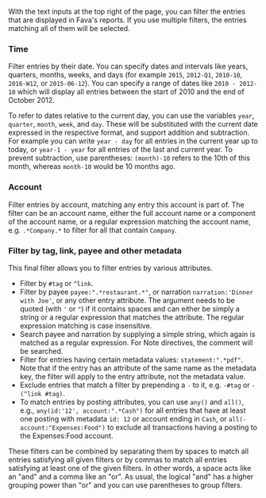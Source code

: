 With the text inputs at the top right of the page, you can filter the entries
that are displayed in Fava's reports. If you use multiple filters, the entries
matching all of them will be selected.

### Time

Filter entries by their date. You can specify dates and intervals like years,
quarters, months, weeks, and days (for example `2015`, `2012-Q1`, `2010-10`,
`2016-W12`, or `2015-06-12`). You can specify a range of dates like
`2010 - 2012-10` which will display all entries between the start of 2010 and
the end of October 2012.

To refer to dates relative to the current day, you can use the variables
`year`, `quarter`, `month`, `week`, and `day`. These will be substituted with
the current date expressed in the respective format, and support addition and
subtraction. For example you can write `year - day` for all entries in the
current year up to today, or `year-1 - year` for all entries of the last and
current year. To prevent subtraction, use parentheses: `(month)-10` refers to
the 10th of this month, whereas `month-10` would be 10 months ago.

### Account

Filter entries by account, matching any entry this account is part of. The
filter can be an account name, either the full account name or a component of
the account name, or a regular expression matching the account name, e.g.
`.*Company.*` to filter for all that contain `Company`.

### Filter by tag, link, payee and other metadata

This final filter allows you to filter entries by various attributes.

-   Filter by `#tag` or `^link`.
-   Filter by payee `payee:".*restaurant.*"`, or narration `narration:'Dinner with Joe'`,
    or any other entry attribute. The argument needs to be quoted (with `'` or
    `"`) if it contains spaces and can either be simply a string or a regular
    expression that matches the attribute. The regular expression matching is
    case insensitive.
-   Search payee and narration by supplying a simple string, which again is
    matched as a regular expression. For Note directives, the comment will be
    searched.
-   Filter for entries having certain metadata values: `statement:".*pdf"`. Note
    that if the entry has an attribute of the same name as the metadata key, the
    filter will apply to the entry attribute, not the metadata value.
-   Exclude entries that match a filter by prepending a `-` to it, e.g. `-#tag`
    or `-(^link #tag)`.
-   To match entries by posting attributes, you can use `any()` and `all()`,
    e.g., `any(id:'12', account:".*Cash")` for all entries that have at least one
    posting with metadata `id: 12` or account ending in `Cash`, or
    `all(-account:"Expenses:Food")` to exclude all transactions having a posting
    to the Expenses:Food account.

These filters can be combined by separating them by spaces to match all entries
satisfying all given filters or by commas to match all entries satisfying at
least one of the given filters. In other words, a space acts like an "and" and
a comma like an "or". As usual, the logical "and" has a higher grouping power
than "or" and you can use parentheses to group filters.
